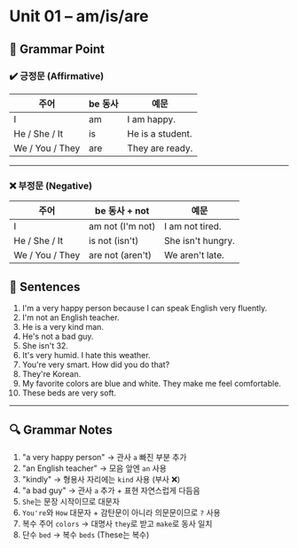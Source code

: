 # Unit 01 – am/is/are

## 📘 Grammar Point

### ✔️ 긍정문 (Affirmative)

| 주어            | be 동사 | 예문             |
| --------------- | ------- | ---------------- |
| I               | am      | I am happy.      |
| He / She / It   | is      | He is a student. |
| We / You / They | are     | They are ready.  |

---

### ❌ 부정문 (Negative)

| 주어            | be 동사 + not    | 예문              |
| --------------- | ---------------- | ----------------- |
| I               | am not (I'm not) | I am not tired.   |
| He / She / It   | is not (isn't)   | She isn't hungry. |
| We / You / They | are not (aren't) | We aren't late.   |

## 📝 Sentences

1. I'm a very happy person because I can speak English very fluently.
2. I'm not an English teacher.
3. He is a very kind man.
4. He's not a bad guy.
5. She isn't 32.
6. It's very humid. I hate this weather.
7. You're very smart. How did you do that?
8. They're Korean.
9. My favorite colors are blue and white. They make me feel comfortable.
10. These beds are very soft.

---

## 🔍 Grammar Notes

1. "a very happy person" → 관사 `a` 빠진 부분 추가
2. "an English teacher" → 모음 앞엔 `an` 사용
3. "kindly" → 형용사 자리에는 `kind` 사용 (부사 ❌)
4. "a bad guy" → 관사 `a` 추가 + 표현 자연스럽게 다듬음
5. `She`는 문장 시작이므로 대문자
6. `You're`와 `How` 대문자 + 감탄문이 아니라 의문문이므로 `?` 사용
7. 복수 주어 `colors` → 대명사 `they`로 받고 `make`로 동사 일치
8. 단수 `bed` → 복수 `beds` (These는 복수)
